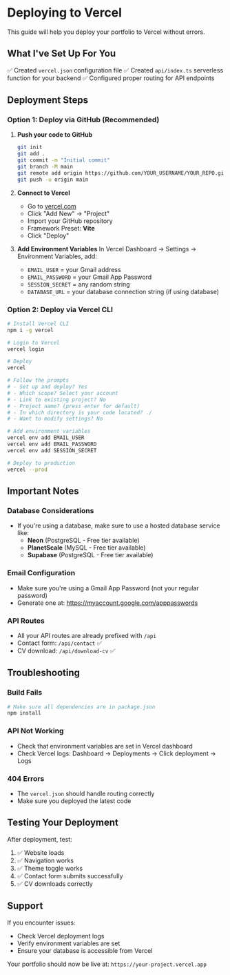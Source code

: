 # Deploying to Vercel

This guide will help you deploy your portfolio to Vercel without errors.

## What I've Set Up For You

✅ Created `vercel.json` configuration file
✅ Created `api/index.ts` serverless function for your backend
✅ Configured proper routing for API endpoints

## Deployment Steps

### Option 1: Deploy via GitHub (Recommended)

1. **Push your code to GitHub**
   ```bash
   git init
   git add .
   git commit -m "Initial commit"
   git branch -M main
   git remote add origin https://github.com/YOUR_USERNAME/YOUR_REPO.git
   git push -u origin main
   ```

2. **Connect to Vercel**
   - Go to [vercel.com](https://vercel.com)
   - Click "Add New" → "Project"
   - Import your GitHub repository
   - Framework Preset: **Vite**
   - Click "Deploy"

3. **Add Environment Variables**
   In Vercel Dashboard → Settings → Environment Variables, add:
   - `EMAIL_USER` = your Gmail address
   - `EMAIL_PASSWORD` = your Gmail App Password
   - `SESSION_SECRET` = any random string
   - `DATABASE_URL` = your database connection string (if using database)

### Option 2: Deploy via Vercel CLI

```bash
# Install Vercel CLI
npm i -g vercel

# Login to Vercel
vercel login

# Deploy
vercel

# Follow the prompts
# - Set up and deploy? Yes
# - Which scope? Select your account
# - Link to existing project? No
# - Project name? (press enter for default)
# - In which directory is your code located? ./
# - Want to modify settings? No

# Add environment variables
vercel env add EMAIL_USER
vercel env add EMAIL_PASSWORD
vercel env add SESSION_SECRET

# Deploy to production
vercel --prod
```

## Important Notes

### Database Considerations
- If you're using a database, make sure to use a hosted database service like:
  - **Neon** (PostgreSQL - Free tier available)
  - **PlanetScale** (MySQL - Free tier available)
  - **Supabase** (PostgreSQL - Free tier available)

### Email Configuration
- Make sure you're using a Gmail App Password (not your regular password)
- Generate one at: https://myaccount.google.com/apppasswords

### API Routes
- All your API routes are already prefixed with `/api`
- Contact form: `/api/contact` ✅
- CV download: `/api/download-cv` ✅

## Troubleshooting

### Build Fails
```bash
# Make sure all dependencies are in package.json
npm install
```

### API Not Working
- Check that environment variables are set in Vercel dashboard
- Check Vercel logs: Dashboard → Deployments → Click deployment → Logs

### 404 Errors
- The `vercel.json` should handle routing correctly
- Make sure you deployed the latest code

## Testing Your Deployment

After deployment, test:
1. ✅ Website loads
2. ✅ Navigation works
3. ✅ Theme toggle works
4. ✅ Contact form submits successfully
5. ✅ CV downloads correctly

## Support

If you encounter issues:
- Check Vercel deployment logs
- Verify environment variables are set
- Ensure your database is accessible from Vercel

Your portfolio should now be live at: `https://your-project.vercel.app`
